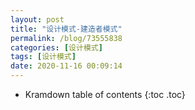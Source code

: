 ```yaml
---
layout: post
title: "设计模式-建造者模式"
permalink: /blog/73555838
categories: [设计模式]
tags: [设计模式]
date: 2020-11-16 00:09:14
---
```


* Kramdown table of contents
{:toc .toc}
